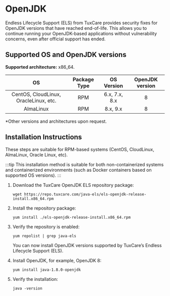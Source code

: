 # OpenJDK

Endless Lifecycle Support (ELS) from TuxCare provides security fixes for OpenJDK versions that have reached end-of-life. This allows you to continue running your OpenJDK-based applications without vulnerability concerns, even after official support has ended.

## Supported OS and OpenJDK versions

**Supported architecture:** x86_64.

| OS                                    | Package Type | OS Version    | OpenJDK version |
| :-----------------------------------: | :----------: | :-----------: | :------------: |
| CentOS, CloudLinux, OracleLinux, etc. | RPM          | 6.x, 7.x, 8.x | 8 |
| AlmaLinux                             | RPM          | 8.x, 9.x      | 8 |


*Other versions and architectures upon request.

## Installation Instructions

These steps are suitable for RPM-based systems (CentOS, CloudLinux, AlmaLinux, Oracle Linux, etc).

:::tip
This installation method is suitable for both non-containerized systems and containerized environments (such as Docker containers based on supported OS versions).
:::

1. Download the TuxCare OpenJDK ELS repository package:

   <CodeWithCopy>

   ```text
   wget https://repo.tuxcare.com/java-els/els-openjdk-release-install.x86_64.rpm
   ```

   </CodeWithCopy>

2. Install the repository package:

   <CodeWithCopy>

   ```text
   yum install ./els-openjdk-release-install.x86_64.rpm 
   ```
   </CodeWithCopy>

3. Verify the repository is enabled:

   <CodeWithCopy>

   ```text
   yum repolist | grep java-els
   ```

   </CodeWithCopy>
   
   You can now install OpenJDK versions supported by TuxCare’s Endless Lifecycle Support (ELS).

4. Install OpenJDK, for example, OpenJDK 8:

   <CodeWithCopy>

   ```text
   yum install java-1.8.0-openjdk
   ```

   </CodeWithCopy>

5. Verify the installation:

   <CodeWithCopy>

   ```text
   java -version
   ```

   </CodeWithCopy>


